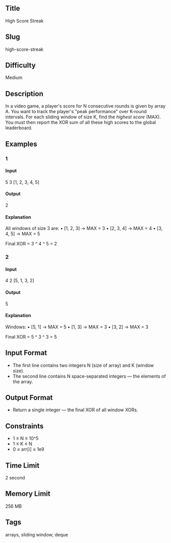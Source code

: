 ## Title

High Score Streak

## Slug

high-score-streak

## Difficulty

Medium

## Description

In a video game, a player's score for N consecutive rounds is given by array A. You want to track the player's "peak performance" over K-round intervals. For each sliding window of size K, find the *highest score* (MAX). You must then report the XOR sum of all these high scores to the global leaderboard.

## Examples

### 1

#### Input

5 3
[1, 2, 3, 4, 5]

#### Output

2

#### Explanation

All windows of size 3 are:
    •   [1, 2, 3] → MAX = 3
    •   [2, 3, 4] → MAX = 4
    •   [3, 4, 5] → MAX = 5

Final XOR = 3 ^ 4 ^ 5 = 2

### 2

#### Input

4 2
[5, 1, 3, 2]

#### Output

5

#### Explanation

Windows:
    •   [5, 1] → MAX = 5
    •   [1, 3] → MAX = 3
    •   [3, 2] → MAX = 3

Final XOR = 5 ^ 3 ^ 3 = 5

## Input Format

- The first line contains two integers N (size of array) and K (window size).
- The second line contains N space-separated integers — the elements of the array.

## Output Format

- Return a single integer — the final XOR of all window XORs.

## Constraints

- 1 ≤ N ≤ 10^5
- 1 ≤ K ≤ N
- 0 ≤ arr[i] ≤ 1e9

## Time Limit

2 second

## Memory Limit

256 MB

## Tags

arrays, sliding window, deque
